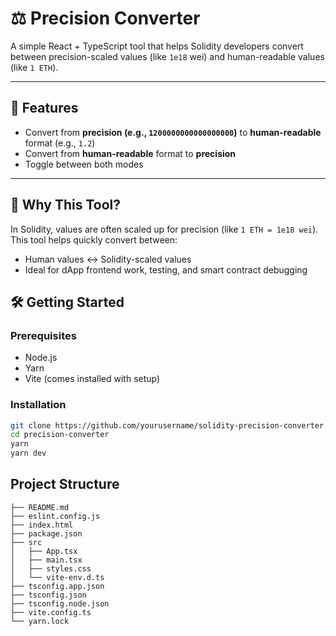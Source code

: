 # ⚖️ Precision Converter

A simple React + TypeScript tool that helps Solidity developers convert between precision-scaled values (like `1e18` wei) and human-readable values (like `1 ETH`).

---

## 🚀 Features

- Convert from **precision (e.g., `1200000000000000000`)** to **human-readable** format (e.g., `1.2`)
- Convert from **human-readable** format to **precision**
- Toggle between both modes

---

## 🤔 Why This Tool?

In Solidity, values are often scaled up for precision (like `1 ETH = 1e18 wei`). This tool helps quickly convert between:

- Human values ↔ Solidity-scaled values
- Ideal for dApp frontend work, testing, and smart contract debugging

## 🛠️ Getting Started

### Prerequisites

- Node.js
- Yarn
- Vite (comes installed with setup)

### Installation

```bash
git clone https://github.com/yourusername/solidity-precision-converter.git
cd precision-converter
yarn
yarn dev
```

## Project Structure

```
├── README.md
├── eslint.config.js
├── index.html
├── package.json
├── src
│   ├── App.tsx
│   ├── main.tsx
│   ├── styles.css
│   └── vite-env.d.ts
├── tsconfig.app.json
├── tsconfig.json
├── tsconfig.node.json
├── vite.config.ts
└── yarn.lock
```
